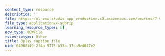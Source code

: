 ```yaml
---
content_type: resource
description: ''
file: https://ol-ocw-studio-app-production.s3.amazonaws.com/courses/7-91j-foundations-of-computational-and-systems-biology-spring-2014/049685492f4a5775b35a37ca9ed047e2_ZYW2AeDE6wU.vtt
file_type: application/x-subrip
learning_resource_types: []
ocw_type: OCWFile
resourcetype: Other
title: 3play caption file
uid: 04968549-2f4a-5775-b35a-37ca9ed047e2
---
```

